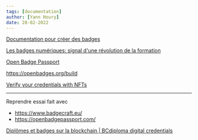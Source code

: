 ```yaml
---
tags: [documentation]
author: [Yann Houry]
date: 28-02-2022
---
```


[Documentation pour créer des badges](https://moodle.pingbase.net/course/view.php?id=25)

[Les badges numériques: signal d'une révolution de la formation](http://www.badgenumerique.com/2022/02/les-badges-numeriques-signal-dune-revolution-de-la-formation/)

[Open Badge Passport](https://openbadgepassport.com)

https://openbadges.org/build

[Verify your credentials with NFTs](https://nftcredify.vercel.app/)

<hr />

Reprendre essai fait avec
- https://www.badgecraft.eu/
- https://openbadgepassport.com/


[Diplômes et badges sur la blockchain | BCdiploma digital credentials](https://www.bcdiploma.com/fr)